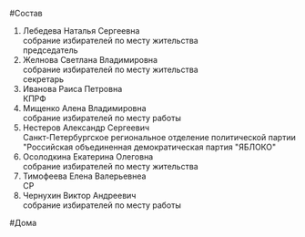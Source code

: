 #Состав  
1. Лебедева Наталья Сергеевна  
    собрание избирателей по месту жительства  
    председатель  
2. Желнова Светлана Владимировна  
    собрание избирателей по месту жительства  
    секретарь  
3. Иванова Раиса Петровна  
    КПРФ  
4. Мищенко Алена Владимировна  
    собрание избирателей по месту работы  
5. Нестеров Александр Сергеевич  
    Санкт-Петербургское региональное отделение политической партии "Российская объединенная демократическая партия "ЯБЛОКО"  
6. Осолодкина Екатерина Олеговна  
    собрание избирателей по месту жительства  
7. Тимофеева Елена Валерьевнеа  
    СР  
8. Чернухин Виктор Андреевич  
    собрание избирателей по месту работы  
  
#Дома  

